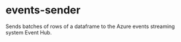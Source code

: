 # events-sender

Sends batches of rows of a dataframe to the Azure events streaming system Event Hub.
